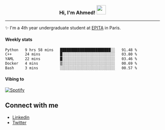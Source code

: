 <!-- Heading -->
<h3 align="center"> Hi, I'm Ahmed! <img src = "https://raw.githubusercontent.com/MartinHeinz/MartinHeinz/master/wave.gif" width = 30px></h3>

<!-- About section -->
---
✨ I'm a 4th year undergraduate student at <a href="https://www.epita.fr/en/">EPITA</a> in Paris.

<h4 align ="left"> Weekly stats </h4>

<!--START_SECTION:waka-->

```txt
Python   9 hrs 58 mins   ███████████████████████░░   91.48 %
C++      24 mins         █░░░░░░░░░░░░░░░░░░░░░░░░   03.80 %
YAML     22 mins         █░░░░░░░░░░░░░░░░░░░░░░░░   03.46 %
Docker   4 mins          ▒░░░░░░░░░░░░░░░░░░░░░░░░   00.69 %
Bash     3 mins          ░░░░░░░░░░░░░░░░░░░░░░░░░   00.57 %
```

<!--END_SECTION:waka-->

<h4 align ="left">Vibing to</h4>

[![Spotify](https://novatorem-ten-lyart.vercel.app/api/spotify)](https://open.spotify.com/user/31knevkvll66tzc3gqtoi6ngjbre)

<!-- Connect section -->

## Connect with me
  * <a href="https://www.linkedin.com/in/ahmed-hassayoune">Linkedin</a>
  * <a href="https://twitter.com/Ahmedhassaaa">Twitter</a>

<!-- Connect section: END -->
